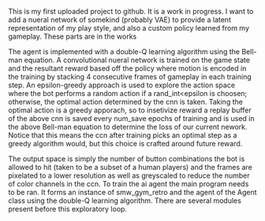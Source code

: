 This is my first uploaded project to github. It is a work in progress. I want to add a nueral network of somekind (probably VAE) to provide a latent representation of my play style, and also a custom policy learned from my gameplay. These parts are in the works


The agent is implemented with a double-Q learning algorithm using the Bell-man equation. A convolutional nueral network is trained on the game state and the resultant reward based off the policy where motion is encoded in the training by stacking 4 consecutive frames of gameplay in each training step. An epsilon-greedy approach is used to explore the action space where the bot performs a random action if a rand_int<epsilon is choosen; otherwise, the optimal action determined by the cnn is taken. Taking the optimal action is a greedy apporach, so to insetivize reward a replay buffer of the above cnn is saved every num_save epochs of training and is used in the above Bell-man equation to determine the loss of our current nework. Notice that this means the ccn after training picks an optimal step as a greedy algorithm would, but this choice is crafted around future reward. 

The output space is simply the number of button combinations the bot is allowed to hit (taken to be a subset of a human players) and the frames are pixelated to a lower resolution as well as greyscaled to reduce the number of color channels in the ccn. To train the ai agent the main program needs to be ran. It forms an instance of smw_gym_retro and the agent of the Agent class using the double-Q learning algorithm. There are several modules present before this exploratory loop. 
